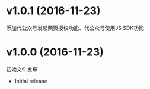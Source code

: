 # v1.0.1 (2016-11-23)

添加代公众号发起网页授权功能、代公众号使用JS SDK功能

# v1.0.0 (2016-11-23)

初始文件发布

-  Initial release